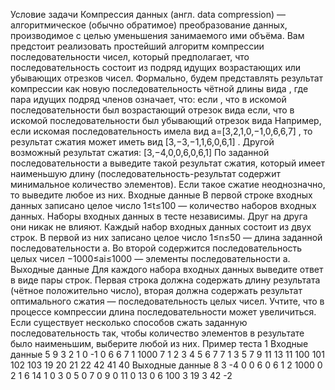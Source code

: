 Условие задачи
Компрессия данных (англ. data compression) — алгоритмическое (обычно обратимое) преобразование данных, производимое с целью уменьшения занимаемого ими объёма.
Вам предстоит реализовать простейший алгоритм компрессии последовательности чисел, который предполагает, что последовательность состоит из подряд идущих возрастающих или убывающих отрезков чисел.
Формально, будем представлять результат компрессии как новую последовательность чётной длины вида 
, где пара идущих подряд членов означает, что: если 
, что в искомой последовательности был возрастающий отрезок вида 
 если, что в искомой последовательности был убывающий отрезок вида 
Например, если искомая последовательность имела вид 
a=[3,2,1,0,−1,0,6,6,7]
, то результат сжатия может иметь вид [3,−3,−1,1,6,0,6,1]
. Другой возможный результат сжатия: 
[3,−4,0,0,6,0,6,1]
По заданной последовательности 
a выведите такой результат сжатия, который имеет наименьшую длину (последовательность-результат содержит минимальное количество элементов). Если такое сжатие неоднозначно, то выведите любое из них.
Входные данные
В первой строке входных данных записано целое число 
1≤t≤100 — количество наборов входных данных.
Наборы входных данных в тесте независимы. Друг на друга они никак не влияют.
Каждый набор входных данных состоит из двух строк.
В первой из них записано целое число 
1≤n≤50 — длина заданной последовательности a. 
Во второй содержится последовательность целых чисел 
−1000≤ai≤1000 — элементы последовательности a.
Выходные данные
Для каждого набора входных данных выведите ответ в виде пары строк. Первая строка должна содержать длину результата (чётное положительно число), вторая должна содержать результат оптимального сжатия — последовательность целых чисел.
Учтите, что в процессе компрессии длина последовательности может увеличиться.
Если существует несколько способов сжать заданную последовательность так, чтобы количество элементов в результате было наименьшим, выберите любой из них.
Пример теста 1
Входные данные
5
9
3 2 1 0 -1 0 6 6 7
1
1000
7
1 2 3 4 5 6 7
7
1 3 5 7 9 11 13
11
100 101 102 103 19 20 21 22 42 41 40
Выходные данные
8
3 -4 0 0 6 0 6 1
2
1000 0
2
1 6
14
1 0 3 0 5 0 7 0 9 0 11 0 13 0
6
100 3 19 3 42 -2
